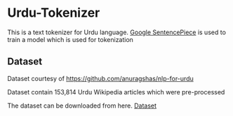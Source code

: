 # Urdu-Tokenizer

This is a text tokenizer for Urdu language. [Google SentencePiece](https://github.com/google/sentencepiece) is used to train a model which is used for tokenization

## Dataset

Dataset courtesy of https://github.com/anuragshas/nlp-for-urdu

Dataset contain 153,814 Urdu Wikipedia articles which were pre-processed

The dataset can be downloaded from here. [Dataset](https://drive.google.com/file/d/15jd1YuQ8kZW3KVDxjhm6kTH7RCyHiPqp/view)
